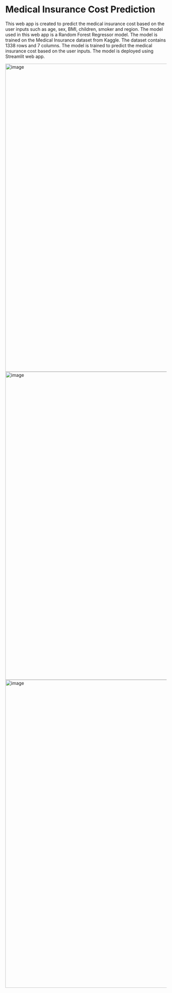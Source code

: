 # Medical Insurance Cost Prediction

This web app is created to predict the medical insurance cost based on the user inputs such as age, sex, BMI, children, smoker and region. The model used in this web app is a Random Forest Regressor model. The model is trained on the Medical Insurance dataset from Kaggle. The dataset contains 1338 rows and 7 columns. The model is trained to predict the medical insurance cost based on the user inputs. The model is deployed using Streamlit web app.
    
<img width="960" alt="image" src="https://github.com/gokulnpc/Medical-Insurance-Cost-Prediction/assets/105941681/fc211be4-687c-4063-b794-eecf7c9ac861">

<img width="960" alt="image" src="https://github.com/gokulnpc/Fake-News-Prediction/assets/105941681/51c7644c-e3e8-46ee-b425-cdcfa6a02030">

<img width="960" alt="image" src="https://github.com/gokulnpc/Fake-News-Prediction/assets/105941681/b883e93d-5dfe-45d1-912b-8b34374a3a90">